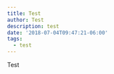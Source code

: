 ```yaml
---
title: Test
author: Test
description: test
date: '2018-07-04T09:47:21-06:00'
tags:
  - test
---
```

Test
